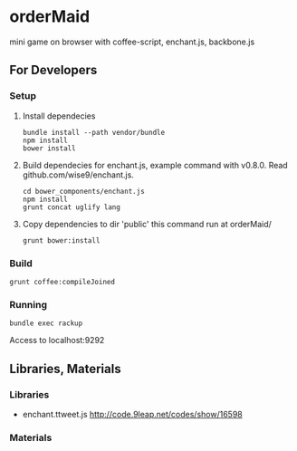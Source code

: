 orderMaid
=========

mini game on browser with coffee-script, enchant.js, backbone.js

## For Developers

### Setup

1. Install dependecies
	```
	bundle install --path vendor/bundle
	npm install
	bower install
	```
1. Build dependecies
	for enchant.js, example command with v0.8.0.
	Read github.com/wise9/enchant.js.
	```
	cd bower_components/enchant.js
	npm install
	grunt concat uglify lang
	```
1. Copy dependencies to dir 'public'
	this command run at orderMaid/
	```
	grunt bower:install
	```

### Build

```
grunt coffee:compileJoined
```

### Running

```
bundle exec rackup
```

Access to localhost:9292

## Libraries, Materials

### Libraries

- enchant.ttweet.js
	http://code.9leap.net/codes/show/16598

### Materials